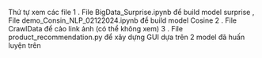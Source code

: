 Thứ tự xem các file
1 . File BigData_Surprise.ipynb để build model surprise , File demo_Consin_NLP_02122024.ipynb để build model Cosine
2 . File CrawlData để cảo link ảnh (có thể không xem)
3 . File product_recommendation.py để xây dựng GUI dựa trên 2 model đã huấn luyện trên